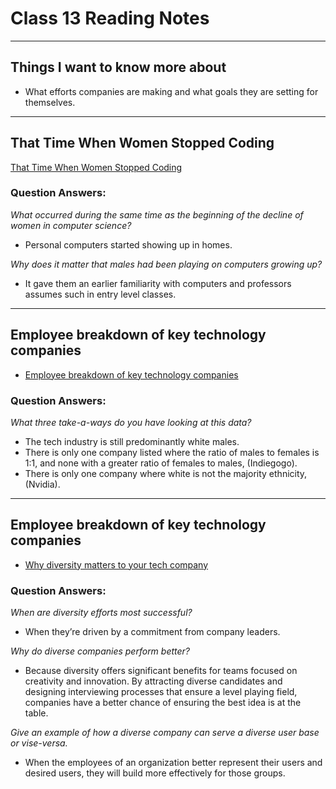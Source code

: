 # Class 13 Reading Notes

---

## Things I want to know more about

- What efforts companies are making and what goals they are setting for themselves.

---  
## That Time When Women Stopped Coding

[That Time When Women Stopped Coding](https://www.npr.org/sections/money/2014/10/21/357629765/when-women-stopped-coding)

### Question Answers: 

*What occurred during the same time as the beginning of the decline of women in computer science?*
- Personal computers started showing up in homes.

*Why does it matter that males had been playing on computers growing up?*
- It gave them an earlier familiarity with computers and professors assumes such in entry level classes.

---

## Employee breakdown of key technology companies 

- [Employee breakdown of key technology companies](https://informationisbeautiful.net/visualizations/diversity-in-tech/)

### Question Answers: 

*What three take-a-ways do you have looking at this data?*

- The tech industry is still predominantly white males.
- There is only one company listed where the ratio of males to females is 1:1, and none with a greater ratio of females to males, (Indiegogo).
- There is only one company where white is not the majority ethnicity, (Nvidia).

---

## Employee breakdown of key technology companies 

- [Why diversity matters to your tech company](https://www.usatoday.com/story/tech/columnist/2015/07/21/why-diversity-matters-your-tech-company/30419871/)

### Question Answers: 

*When are diversity efforts most successful?*
- When they’re driven by a commitment from company leaders.

*Why do diverse companies perform better?*
- Because diversity offers significant benefits for teams focused on creativity and innovation. By attracting diverse candidates and designing interviewing processes that ensure a level playing field, companies have a better chance of ensuring the best idea is at the table.

*Give an example of how a diverse company can serve a diverse user base or vise-versa.*
- When the employees of an organization better represent their users and desired users, they will build more effectively for those groups. 